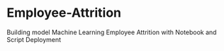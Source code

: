 # Employee-Attrition
Building model Machine Learning Employee Attrition with Notebook and Script Deployment
